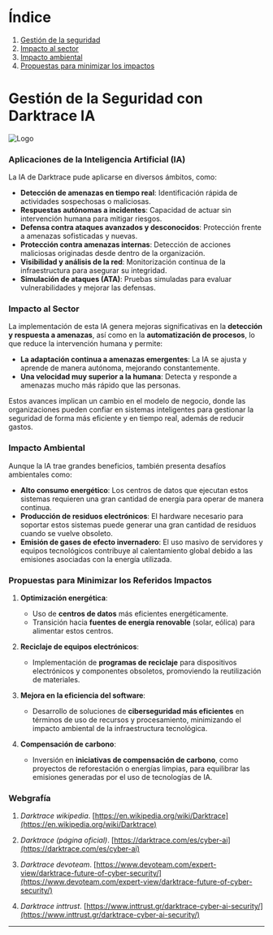 # Índice

1. [Gestión de la seguridad](#gestión-de-la-seguridad-con-darktrace-ia)
2. [Impacto al sector](#impacto-al-sector)
3. [Impacto ambiental](#impacto-ambiental)
4. [Propuestas para minimizar los impactos](#propuestas-para-minimizar-los-referidos-impactos)

# **Gestión de la Seguridad con Darktrace IA**
   ![Logo](https://media.licdn.com/dms/image/v2/C5612AQGT7o25apKSaQ/article-cover_image-shrink_600_2000/article-cover_image-shrink_600_2000/0/1585896651407?e=2147483647&v=beta&t=DrAO1g6SrQx6frLIvKNrypy5ucn0vykFWg0tB-86VjQ)
### **Aplicaciones de la Inteligencia Artificial (IA)**

La IA de Darktrace pude aplicarse en diversos ámbitos, como:

- **Detección de amenazas en tiempo real**: Identificación rápida de actividades sospechosas o maliciosas.
- **Respuestas autónomas a incidentes**: Capacidad de actuar sin intervención humana para mitigar riesgos.
- **Defensa contra ataques avanzados y desconocidos**: Protección frente a amenazas sofisticadas y nuevas.
- **Protección contra amenazas internas**: Detección de acciones maliciosas originadas desde dentro de la organización.
- **Visibilidad y análisis de la red**: Monitorización continua de la infraestructura para asegurar su integridad.
- **Simulación de ataques (ATA)**: Pruebas simuladas para evaluar vulnerabilidades y mejorar las defensas.

### **Impacto al Sector**

La implementación de esta IA genera mejoras significativas en la **detección y respuesta a amenazas**, así como en la **automatización de procesos**, lo que reduce la intervención humana y permite:

- **La adaptación continua a amenazas emergentes**: La IA se ajusta y aprende de manera autónoma, mejorando constantemente.
- **Una velocidad muy superior a la humana**: Detecta y responde a amenazas mucho más rápido que las personas.
  
Estos avances implican un cambio en el modelo de negocio, donde las organizaciones pueden confiar en sistemas inteligentes para gestionar la seguridad de forma más eficiente y en tiempo real, además de reducir gastos.

### **Impacto Ambiental**

Aunque la IA trae grandes beneficios, también presenta desafíos ambientales como:

- **Alto consumo energético**: Los centros de datos que ejecutan estos sistemas requieren una gran cantidad de energía para operar de manera continua.
- **Producción de residuos electrónicos**: El hardware necesario para soportar estos sistemas puede generar una gran cantidad de residuos cuando se vuelve obsoleto.
- **Emisión de gases de efecto invernadero**: El uso masivo de servidores y equipos tecnológicos contribuye al calentamiento global debido a las emisiones asociadas con la energía utilizada.

### **Propuestas para Minimizar los Referidos Impactos**

1. **Optimización energética**: 
   - Uso de **centros de datos** más eficientes energéticamente.
   - Transición hacia **fuentes de energía renovable** (solar, eólica) para alimentar estos centros.

2. **Reciclaje de equipos electrónicos**: 
   - Implementación de **programas de reciclaje** para dispositivos electrónicos y componentes obsoletos, promoviendo la reutilización de materiales.

3. **Mejora en la eficiencia del software**: 
   - Desarrollo de soluciones de **ciberseguridad más eficientes** en términos de uso de recursos y procesamiento, minimizando el impacto ambiental de la infraestructura tecnológica.

4. **Compensación de carbono**: 
   - Inversión en **iniciativas de compensación de carbono**, como proyectos de reforestación o energías limpias, para equilibrar las emisiones generadas por el uso de tecnologías de IA.

### **Webgrafía**

1.   *Darktrace wikipedia*. [https://en.wikipedia.org/wiki/Darktrace](https://en.wikipedia.org/wiki/Darktrace)

2.   *Darktrace (página oficial)*. [https://darktrace.com/es/cyber-ai](https://darktrace.com/es/cyber-ai)

3.   *Darktrace devoteam*. [https://www.devoteam.com/expert-view/darktrace-future-of-cyber-security/](https://www.devoteam.com/expert-view/darktrace-future-of-cyber-security/)

3.   *Darktrace inttrust*. [https://www.inttrust.gr/darktrace-cyber-ai-security/](https://www.inttrust.gr/darktrace-cyber-ai-security/)

---
